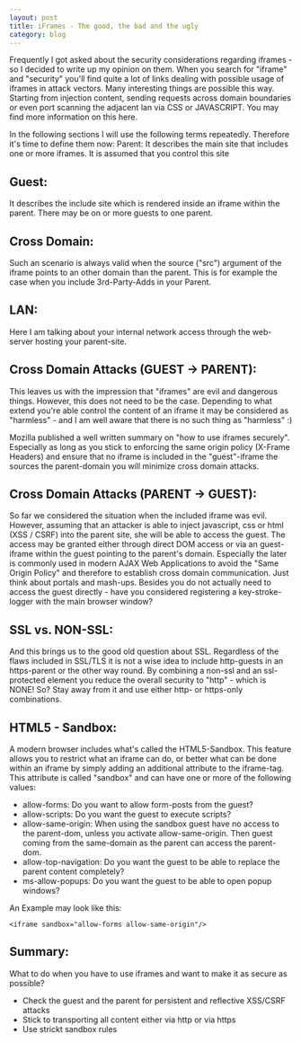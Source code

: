 ```yaml
---
layout: post
title: iFrames - The good, the bad and the ugly
category: blog
---
```

Frequently I got asked about the security considerations 
regarding iframes - so I decided to write up my opinion 
on them. When you search for "iframe" and "security" 
you'll find quite a lot of links dealing with possible 
usage of iframes in attack vectors. Many interesting 
things are possible this way. Starting from injection 
content, sending requests across domain boundaries or 
even port scanning the adjacent lan via CSS or JAVASCRIPT. 
You may find more information on this here.


In the following sections I will use the following terms 
repeatedly. Therefore it's time to define them now:
Parent: It describes the main site that includes one or 
more iframes. It is assumed that you control this site


Guest:
------
It describes the include site which is rendered inside 
an iframe within the parent. There may be on or more 
guests to one parent.


Cross Domain:
-------------
Such an scenario is always valid when the source ("src") 
argument of the iframe points to an other domain than 
the parent. This is for example the case when you include 
3rd-Party-Adds in your Parent.


LAN:
----
Here I am talking about your internal network 
access through the web-server hosting your parent-site.

Cross Domain Attacks (GUEST -> PARENT):
---------------------------------------
This leaves us with the impression that "iframes" are 
evil and dangerous things. However, this does not need 
to be the case. Depending to what extend you're able 
control the content of an iframe it may be considered 
as "harmless" - and I am well aware that there is no 
such thing as "harmless" :)


Mozilla published a well written summary on 
"how to use iframes securely". Especially as long as 
you stick to enforcing the same origin policy 
(X-Frame Headers) and ensure that no iframe is 
included in the "guest"-iframe the sources the 
parent-domain you will minimize cross domain attacks.

Cross Domain Attacks (PARENT -> GUEST):
---------------------------------------
So far we considered the situation when the included 
iframe was evil. However, assuming that an attacker 
is able to inject javascript, css or html (XSS / CSRF) 
into the parent site, she will be able to access the 
guest. The access may be granted either through direct 
DOM access or via an guest-iframe within the guest 
pointing to the parent's domain. Especially the later 
is commonly used in modern AJAX Web Applications to 
avoid the "Same Origin Policy" and therefore to 
establish cross domain communication. Just think about 
portals and mash-ups. Besides you do not actually need 
to access the guest directly - have you considered 
registering a key-stroke-logger with the main browser 
window?

SSL vs. NON-SSL:
----------------
And this brings us to the good old question about SSL. 
Regardless of the flaws included in SSL/TLS it is not 
a wise idea to include http-guests in an https-parent
 or the other way round. By combining a non-ssl and an 
ssl-protected element you reduce the overall security 
to "http" - which is NONE! So? Stay away from it and 
use either http- or https-only combinations.

HTML5 - Sandbox:
----------------
A modern browser includes what's called the HTML5-Sandbox. 
This feature allows you to restrict what an iframe can do, 
or better what can be done within an iframe by simply adding 
an additional attribute to the iframe-tag. This attribute 
is called "sandbox" and can have one or more of the 
following values:

* allow-forms: Do you want to allow form-posts from the guest?
* allow-scripts: Do you want the guest to execute scripts?
* allow-same-origin: When using the sandbox guest have no access to the parent-dom, unless you activate allow-same-origin. Then guest coming from the same-domain as the parent can access the parent-dom.
* allow-top-navigation: Do you want the guest to be able to replace the parent content completely?
* ms-allow-popups: Do you want the guest to be able to open popup windows?

An Example may look like this: 

`<iframe sandbox="allow-forms allow-same-origin"/>`


Summary:
--------
What to do when you have to use iframes and want to 
make it as secure as possible?

* Check the guest and the parent for persistent and reflective XSS/CSRF attacks
* Stick to transporting all content either via http or via https
* Use strickt sandbox rules
